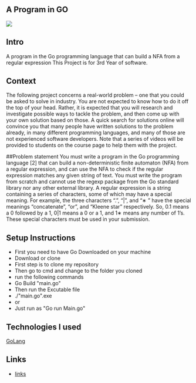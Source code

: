 ## A Program in GO 
![](https://blog.newrelic.com/wp-content/uploads/golang-gopher.jpg)

## Intro
A program in the Go programming language that can build a NFA from a regular expression
This Project is for 3rd Year of software.

## Context
The following project concerns a real-world problem – one that you could
be asked to solve in industry. You are not expected to know how to do it
off the top of your head. Rather, it is expected that you will research and
investigate possible ways to tackle the problem, and then come up with your
own solution based on those. A quick search for solutions online will convince
you that many people have written solutions to the problem already, in many
different programming languages, and many of those are not experienced
software developers. Note that a series of videos will be provided to students
on the course page to help them with the project.

##Problem statement
You must write a program in the Go programming language [2] that can
build a non-deterministic finite automaton (NFA) from a regular expression,
and can use the NFA to check if the regular expression matches any given
string of text. You must write the program from scratch and cannot use the
regexp package from the Go standard library nor any other external library.
A regular expression is a string containing a series of characters, some
of which may have a special meaning. For example, the three characters
“.”, “|”, and “∗
” have the special meanings “concatenate”, “or”, and “Kleene
star” respectively. So, 0.1 means a 0 followed by a 1, 0|1 means a 0 or a 1,
and 1∗ means any number of 1’s. These special characters must be used in
your submission.

## Setup Instructions

 - First you need to have Go Downloaded on your machine  
 - Download or clone
 - First step is to clone my repository
 - Then go to cmd and change to the folder you cloned
 - run the following commands
 - Go Build "main.go"
 - Then run the Excutable file
 - ./"main.go".exe
 - or
 - Just run as "Go run Main.go"

## Technologies I used
[GoLang](https://golang.org/)
## Links 
- [links](./Research.md)